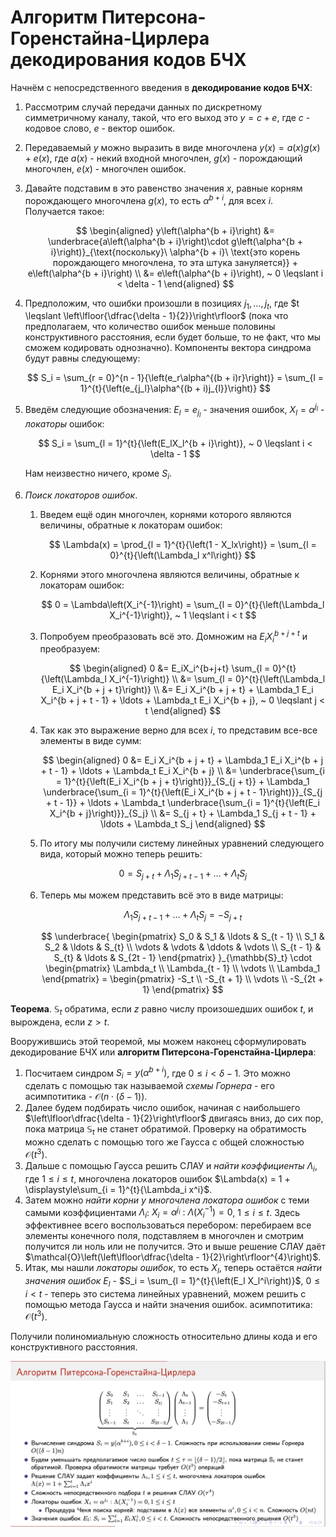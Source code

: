 # Алгоритм Питерсона-Горенстайна-Цирлера декодирования кодов БЧХ

Начнём с непосредственного введения в **декодирование кодов БЧХ**:

1. Рассмотрим случай передачи данных по дискретному симметричному каналу, такой, что его выход это $y = c + e$, где $c$ - кодовое слово, $e$ - вектор ошибок.
2. Передаваемый $y$ можно выразить в виде многочлена $y(x) = a(x)g(x) + e(x)$, где $a(x)$ - некий входной многочлен, $g(x)$ - порождающий многочлен, $e(x)$ - многочлен ошибок.
3. Давайте подставим в это равенство значения $x$, равные корням порождающего многочлена $g(x)$, то есть $\alpha^{b + i}$, для всех $i$. Получается такое:

    $$
      \begin{aligned}
        y\left(\alpha^{b + i}\right) &= \underbrace{a\left(\alpha^{b + i}\right)\cdot g\left(\alpha^{b + i}\right)}_{\text{поскольку}\ \alpha^{b + i}\ \text{это корень порождающего многочлена, то эта штука зануляется}} + e\left(\alpha^{b + i}\right) \\
        &= e\left(\alpha^{b + i}\right), ~ 0 \leqslant i < \delta - 1
      \end{aligned}
    $$

4. Предположим, что ошибки произошли в позициях $j_{1}, \ldots, j_{t}$, где $t \leqslant \left\lfloor{\dfrac{\delta - 1}{2}}\right\rfloor$ (пока что предполагаем, что количество ошибок меньше половины конструктивного расстояния, если будет больше, то не факт, что мы сможем кодировать однозначно). Компоненты вектора синдрома будут равны следующему:

    $$
      S_i = \sum_{r = 0}^{n - 1}{\left(e_r\alpha^{(b + i)r}\right)} = \sum_{l = 1}^{t}{\left(e_{j_l}\alpha^{(b + i)j_{l}}\right)}
    $$

5. Введём следующие обозначения: $E_l = e_{j_l}$ - значения ошибок, $X_l = \alpha^{j_l}$ - *локаторы* ошибок:

    $$
      S_i = \sum_{l = 1}^{t}{\left(E_lX_l^{b + i}\right)}, ~ 0 \leqslant i < \delta - 1
    $$

    Нам неизвестно ничего, кроме $S_i$.

6. *Поиск локаторов ошибок*.
    1. Введем ещё один многочлен, корнями которого являются величины, обратные к локаторам ошибок:

        $$
        \Lambda(x) = \prod_{l = 1}^{t}{\left(1 - X_lx\right)} = \sum_{l = 0}^{t}{\left(\Lambda_l x^l\right)}
        $$

    2. Корнями этого многочлена являются величины, обратные к локаторам ошибок:

        $$
        0 = \Lambda\left(X_i^{-1}\right) = \sum_{l = 0}^{t}{\left(\Lambda_l X_i^{-1}\right)}, ~ 1 \leqslant i < t
        $$

    3. Попробуем преобразовать всё это. Домножим на $E_iX_i^{b +j + t}$ и преобразуем:

        $$
        \begin{aligned}
        0 &= E_iX_i^{b+j+t} \sum_{l = 0}^{t}{\left(\Lambda_l X_i^{-1}\right)} \\
        &= \sum_{l = 0}^{t}{\left(\Lambda_l E_i X_i^{b + j + t}\right)} \\
        &= E_i X_i^{b + j + t} + \Lambda_1 E_i X_i^{b + j + t - 1} + \ldots + \Lambda_t E_i X_i^{b + j}, ~ 0 \leqslant j < t
        \end{aligned}
        $$

    4. Так как это выражение верно для всех $i$, то представим все-все элементы в виде сумм:

        $$
        \begin{aligned}
        0 &= E_i X_i^{b + j + t} + \Lambda_1 E_i X_i^{b + j + t - 1} + \ldots + \Lambda_t E_i X_i^{b + j} \\
        &= \underbrace{\sum_{i = 1}^{t}{\left(E_i X_i^{b + j + t}\right)}}_{S_{j + t}} + \Lambda_1 \underbrace{\sum_{i = 1}^{t}{\left(E_i X_i^{b + j + t - 1}\right)}}_{S_{j + t - 1}} + \ldots + \Lambda_t \underbrace{\sum_{i = 1}^{t}{\left(E_i X_i^{b + j}\right)}}_{S_j} \\
        &= S_{j + t} + \Lambda_1 S_{j + t - 1} + \ldots + \Lambda_t S_j
        \end{aligned}
        $$

    5. По итогу мы получили систему линейных уравнений следующего вида, который можно теперь решить:

        $$
        0 = S_{j + t} + \Lambda_1 S_{j + t - 1} + \ldots + \Lambda_t S_j
        $$

    6. Теперь мы можем представить всё это в виде матрицы:

        $$
        \Lambda_1 S_{j + t - 1} + \ldots + \Lambda_t S_j = -S_{j + t}
        $$

        $$
        \underbrace{
        \begin{pmatrix}
        S_0 & S_1 & \ldots & S_{t - 1} \\
        S_1 & S_2 & \ldots & S_{t} \\
        \vdots & \vdots & \ddots & \vdots \\
        S_{t - 1} & S_{t} & \ldots & S_{2t - 1}
        \end{pmatrix}
        }_{\mathbb{S}_t} \cdot
        \begin{pmatrix}
        \Lambda_t \\
        \Lambda_{t - 1} \\
        \vdots \\
        \Lambda_1
        \end{pmatrix} =
        \begin{pmatrix}
        -S_t \\
        -S_{t + 1} \\
        \vdots \\
        -S_{2t + 1}
        \end{pmatrix}
        $$

**Теорема**. $\mathbb{S}_t$ обратима, если $z$ равно числу произошедших ошибок $t$, и вырождена, если $z > t$.

Вооружившись этой теоремой, мы можем наконец сформулировать декодирование БЧХ или **алгоритм Питерсона-Горенстайна-Цирлера**:

1. Посчитаем синдром $S_i = y\left(\alpha^{b + i}\right)$, где $0 \leqslant i < \delta - 1$. Это можно сделать с помощью так называемой *схемы Горнера* - его асимпотитика - $\mathcal{O}(n\cdot (\delta - 1))$.
2. Далее будем подбирать число ошибок, начиная с наибольшего $\left\lfloor\dfrac{\delta - 1}{2}\right\rfloor$ двигаясь вниз, до сих пор, пока матрица $\mathbb{S}_t$ не станет обратимой. Проверку на обратимость можно сделать с помощью того же Гаусса с общей сложностью $\mathcal{O}(t^3)$.
3. Дальше с помощью Гаусса решить СЛАУ и *найти коэффициенты* $\Lambda_i$, где $1 \leqslant i \leqslant t$, многочлена локаторов ошибок $\Lambda(x) = 1 + \displaystyle\sum_{i = 1}^{t}{\Lambda_i x^i}$.
4. Затем можно *найти корни у многочлена локатора ошибок* с теми самыми коэффициентами $\Lambda_i$: $X_i = \alpha^{j_i}\ :\ \Lambda(X_i^{-1}) = 0$, $1 \leqslant i \leqslant t$. Здесь эффективнее всего воспользоваться перебором: перебираем все элементы конечного поля, подставляем в многочлен и смотрим получится ли ноль или не получится. Это и выше решение СЛАУ даёт $\mathcal{O}\left(\left\lfloor\dfrac{\delta - 1}{2}\right\rfloor^{4}\right)$.
5. Итак, мы нашли *локаторы ошибок*, то есть $X_l$, теперь остаётся *найти значения ошибок* $E_l$ - $S_i = \sum_{l = 1}^{t}{\left(E_l X_l^i\right)}$, $0 \leqslant i < t$ - теперь это система линейных уравнений, можем решить с помощью метода Гаусса и найти значения ошибок. асимпотитика: $\mathcal{O}(t^3)$.

Получили полиномиальную сложность относительно длины кода и его конструктивного расстояния.

![summary](./assets/23_1.png)